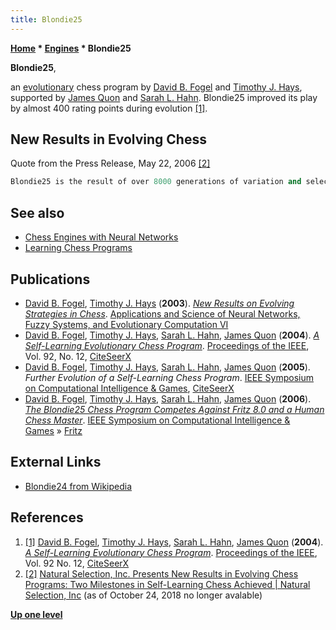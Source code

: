 ```yaml
---
title: Blondie25
---
```

**[Home](Home "Home") * [Engines](Engines "Engines") * Blondie25**

**Blondie25**,

an [evolutionary](Genetic_Programming#EvolutionaryProgramming "Genetic Programming") chess program by [David B. Fogel](David_B._Fogel "David B. Fogel") and [Timothy J. Hays](Timothy_J._Hays "Timothy J. Hays"), supported by [James Quon](James_Quon "James Quon") and [Sarah L. Hahn](Sarah_L._Hahn "Sarah L. Hahn"). Blondie25 improved its play by almost 400 rating points during evolution <a id="cite-note-1" href="#cite-ref-1">[1]</a>.

## New Results in Evolving Chess

Quote from the Press Release, May 22, 2006 <a id="cite-note-2" href="#cite-ref-2">[2]</a>

```C++
Blondie25 is the result of over 8000 generations of variation and selection, simulated on a computer, in which a computer chess-playing program plays games against variations of itself to learn how to improve its play. Blondie25 includes mechanisms for [learning](Learning "Learning") the [values of the pieces](Point_Value "Point Value"), their [locations](Piece-Square_Tables "Piece-Square Tables") on the chessboard, and also uses [neural networks](Neural_Networks "Neural Networks") to assess the formation of pieces in different areas of the board. 

```

## See also

- [Chess Engines with Neural Networks](Neural_Networks#engines "Neural Networks")
- [Learning Chess Programs](Learning#Programs "Learning")

## Publications

- [David B. Fogel](David_B._Fogel "David B. Fogel"), [Timothy J. Hays](Timothy_J._Hays "Timothy J. Hays") (**2003**). *[New Results on Evolving Strategies in Chess](http://spie.org/x648.html?product_id=512624)*. [Applications and Science of Neural Networks, Fuzzy Systems, and Evolutionary Computation VI](http://spie.org/x648.html?product_id=485971&origin_id=x648)
- [David B. Fogel](David_B._Fogel "David B. Fogel"), [Timothy J. Hays](Timothy_J._Hays "Timothy J. Hays"), [Sarah L. Hahn](Sarah_L._Hahn "Sarah L. Hahn"), [James Quon](James_Quon "James Quon") (**2004**). *[A Self-Learning Evolutionary Chess Program](https://ieeexplore.ieee.org/document/1360168?arnumber=1360168)*. [Proceedings of the IEEE](IEEE#Proceedings "IEEE"), Vol. 92, No. 12, [CiteSeerX](http://citeseerx.ist.psu.edu/viewdoc/summary?doi=10.1.1.72.4267)
- [David B. Fogel](David_B._Fogel "David B. Fogel"), [Timothy J. Hays](Timothy_J._Hays "Timothy J. Hays"), [Sarah L. Hahn](Sarah_L._Hahn "Sarah L. Hahn"), [James Quon](James_Quon "James Quon") (**2005**). *Further Evolution of a Self-Learning Chess Program*. [IEEE Symposium on Computational Intelligence & Games](IEEE#CIG "IEEE"), [CiteSeerX](http://citeseerx.ist.psu.edu/viewdoc/summary?doi=10.1.1.112.5288)
- [David B. Fogel](David_B._Fogel "David B. Fogel"), [Timothy J. Hays](Timothy_J._Hays "Timothy J. Hays"), [Sarah L. Hahn](Sarah_L._Hahn "Sarah L. Hahn"), [James Quon](James_Quon "James Quon") (**2006**). *[The Blondie25 Chess Program Competes Against Fritz 8.0 and a Human Chess Master](https://ieeexplore.ieee.org/document/4100133)*. [IEEE Symposium on Computational Intelligence & Games](IEEE#CIG "IEEE") » [Fritz](Fritz "Fritz")

## External Links

- [Blondie24 from Wikipedia](https://en.wikipedia.org/wiki/Blondie24)

## References

1. <a id="cite-ref-1" href="#cite-note-1">[1]</a> [David B. Fogel](David_B._Fogel "David B. Fogel"), [Timothy J. Hays](Timothy_J._Hays "Timothy J. Hays"), [Sarah L. Hahn](Sarah_L._Hahn "Sarah L. Hahn"), [James Quon](James_Quon "James Quon") (**2004**). *[A Self-Learning Evolutionary Chess Program](http://ieeexplore.ieee.org/xpl/freeabs_all.jsp?arnumber=1360168)*. [Proceedings of the IEEE](IEEE#Proceedings "IEEE"), Vol. 92 No. 12, [CiteSeerX](http://citeseerx.ist.psu.edu/viewdoc/summary?doi=10.1.1.72.4267)
1. <a id="cite-ref-2" href="#cite-note-2">[2]</a> [Natural Selection, Inc. Presents New Results in Evolving Chess Programs: Two Milestones in Self-Learning Chess Achieved | Natural Selection, Inc](http://natural-selection.com/press/2006/pr_05222006.html) (as of October 24, 2018 no longer avalable)

**[Up one level](Engines "Engines")**

